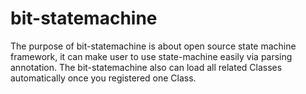# bit-statemachine
The purpose of bit-statemachine is about open source state machine framework, it can make user to use state-machine easily via parsing annotation. The bit-statemachine also can load all related Classes automatically once you registered one Class.
